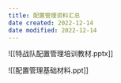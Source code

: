 ```yaml
---
title: 配置管理资料汇总
date created: 2022-12-14
date modified: 2022-12-14
---
```

![[特战队配置管理培训教材.pptx]]

![[配置管理基础材料.ppt]]